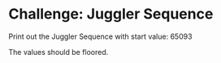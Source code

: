 # Challenge: Juggler Sequence

Print out the Juggler Sequence with start value: 65093

The values should be floored.